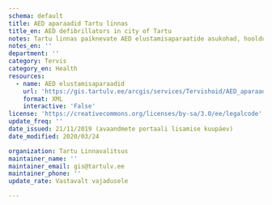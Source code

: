 ```yaml
---
schema: default
title: AED aparaadid Tartu linnas
title_en: AED defibrillators in city of Tartu
notes: Tartu linnas paiknevate AED elustamisaparaatide asukohad, hooldusinfo, kättesaadavus ning kontaktisikud
notes_en: ''
department: ''
category: Tervis
category_en: Health
resources:
  - name: AED elustamisaparaadid
    url: 'https://gis.tartulv.ee/arcgis/services/Tervishoid/AED_aparaadid_avalik/MapServer/FeatureServer?wsdl'
    format: XML
    interactive: 'False'
license: 'https://creativecommons.org/licenses/by-sa/3.0/ee/legalcode'  
update_freq: ''
date_issued: 21/11/2019 (avaandmete portaali lisamise kuupäev)
date_modified: 2020/03/24

organization: Tartu Linnavalitsus
maintainer_name: ''
maintainer_email: gis@tartulv.ee
maintainer_phone: ''
update_rate: Vastavalt vajadusele

---
```

